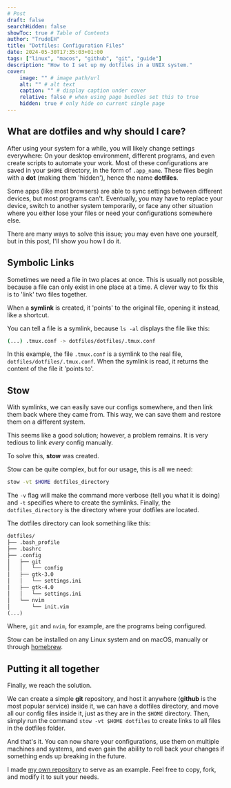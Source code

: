 ```yaml
---
# Post
draft: false
searchHidden: false
showToc: true # Table of Contents
author: "TrudeEH"
title: "Dotfiles: Configuration Files"
date: 2024-05-30T17:35:03+01:00
tags: ["linux", "macos", "github", "git", "guide"]
description: "How to I set up my dotfiles in a UNIX system."
cover:
    image: "" # image path/url
    alt: "" # alt text
    caption: "" # display caption under cover
    relative: false # when using page bundles set this to true
    hidden: true # only hide on current single page
---
```


## What are dotfiles and why should I care?

After using your system for a while, you will likely change settings everywhere: On your desktop environment, different programs, and even create scripts to automate your work. Most of these configurations are saved in your `$HOME` directory, in the form of `.app_name`. These files begin with a **dot** (making them 'hidden'), hence the name **dotfiles**.

Some apps (like most browsers) are able to sync settings between different devices, but most programs can't. Eventually, you may have to replace your device, switch to another system temporarily, or face any other situation where you either lose your files or need your configurations somewhere else.

There are many ways to solve this issue; you may even have one yourself, but in this post, I'll show you how I do it.

## Symbolic Links

Sometimes we need a file in two places at once. This is usually not possible, because a file can only exist in one place at a time. A clever way to fix this is to 'link' two files together.

When a **symlink** is created, it 'points' to the original file, opening it instead, like a shortcut.

You can tell a file is a symlink, because `ls -al` displays the file like this:

```sh
(...) .tmux.conf -> dotfiles/dotfiles/.tmux.conf
```

In this example, the file `.tmux.conf` is a symlink to the real file, `dotfiles/dotfiles/.tmux.conf`. When the symlink is read, it returns the content of the file it 'points to'.

## Stow

With symlinks, we can easily save our configs somewhere, and then link them back where they came from. This way, we can save them and restore them on a different system.

This seems like a good solution; however, a problem remains. It is very tedious to link *every* config manually.

To solve this, **stow** was created.

Stow can be quite complex, but for our usage, this is all we need:

```sh
stow -vt $HOME dotfiles_directory
```

The `-v` flag will make the command more verbose (tell you what it is doing) and `-t` specifies where to create the symlinks. Finally, the `dotfiles_directory` is the directory where your dotfiles are located.

The dotfiles directory can look something like this:

```txt
dotfiles/
├── .bash_profile
├── .bashrc
├── .config
│   ├── git
│   │   └── config
│   ├── gtk-3.0
│   │   └── settings.ini
│   ├── gtk-4.0
│   │   └── settings.ini
│   └── nvim
│       └── init.vim
(...)
```

Where, `git` and `nvim`, for example, are the programs being configured.

Stow can be installed on any Linux system and on macOS, manually or through [homebrew](https://brew.sh/).

## Putting it all together

Finally, we reach the solution.

We can create a simple **git** repository, and host it anywhere (**github** is the most popular service) inside it, we can have a dotfiles directory, and move all our config files inside it, just as they are in the `$HOME` directory. Then, simply run the command `stow -vt $HOME dotfiles` to create links to all files in the dotfiles folder.

And that's it. You can now share your configurations, use them on multiple machines and systems, and even gain the ability to roll back your changes if something ends up breaking in the future.

I made [my own repository](https://github.com/TrudeEH/dotfiles) to serve as an example. Feel free to copy, fork, and modify it to suit your needs.
